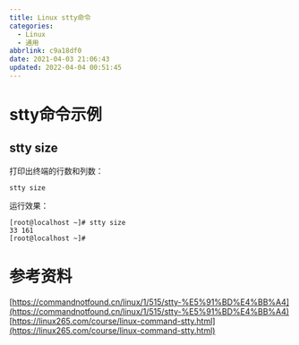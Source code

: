 ```yaml
---
title: Linux stty命令
categories: 
  - Linux
  - 通用
abbrlink: c9a18df0
date: 2021-04-03 21:06:43
updated: 2022-04-04 00:51:45
---
```

# stty命令示例
## stty size
打印出终端的行数和列数：
```shell
stty size 
```
运行效果：
```
[root@localhost ~]# stty size 
33 161
[root@localhost ~]# 
```
# 参考资料
[https://commandnotfound.cn/linux/1/515/stty-%E5%91%BD%E4%BB%A4](https://commandnotfound.cn/linux/1/515/stty-%E5%91%BD%E4%BB%A4)
[https://linux265.com/course/linux-command-stty.html](https://linux265.com/course/linux-command-stty.html)
